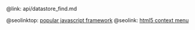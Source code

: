 @link: api/datastore_find.md

@seolinktop: [popular javascript framework](https://webix.com)
@seolink: [html5 context menu](https://webix.com/widget/contextmenu/)